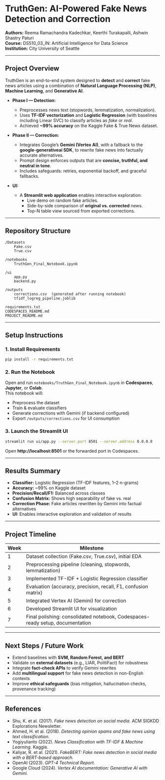 # TruthGen: AI-Powered Fake News Detection and Correction

**Authors:** Reema Ramachandra Kadechkar, Keerthi Turakapalli, Ashwin Shastry Paturi  
**Course:** DS510_03_IN: Artificial Intelligence for Data Science  
**Institution:** City University of Seattle  

---

## Project Overview

TruthGen is an end-to-end system designed to **detect** and **correct** fake news articles using a combination of **Natural Language Processing (NLP)**, **Machine Learning**, and **Generative AI**.

- **Phase I — Detection:**  
  - Preprocesses news text (stopwords, lemmatization, normalization).  
  - Uses **TF-IDF vectorization** and **Logistic Regression** (with baselines including Linear SVC) to classify articles as *fake* or *real*.  
  - Achieved **~99% accuracy** on the Kaggle Fake & True News dataset.

- **Phase II — Correction:**  
  - Integrates Google’s **Gemini (Vertex AI)**, with a fallback to the **google-generativeai SDK**, to rewrite fake news into factually accurate alternatives.  
  - Prompt design enforces outputs that are **concise, truthful, and neutral in tone**.  
  - Includes safeguards: retries, exponential backoff, and graceful fallbacks.

- **UI:**  
  - A **Streamlit web application** enables interactive exploration:  
    - Live demo on random fake articles.  
    - Side-by-side comparison of **original vs. corrected** news.  
    - Top-N table view sourced from exported corrections.

---

## Repository Structure

```
/Datasets
    Fake.csv
    True.csv

/notebooks
    TruthGen_Final_Notebook.ipynb

/ui
    app.py
    backend.py

/outputs
    corrections.csv  (generated after running notebook)
    tfidf_logreg_pipeline.joblib

requirements.txt
CODESPACES_README.md
PROJECT_README.md
```

---

## Setup Instructions

### 1. Install Requirements
```bash
pip install -r requirements.txt
```

### 2. Run the Notebook
Open and run `notebooks/TruthGen_Final_Notebook.ipynb` in **Codespaces**, **Jupyter**, or **Colab**.  
This notebook will:  
- Preprocess the dataset  
- Train & evaluate classifiers  
- Generate corrections with Gemini (if backend configured)  
- Export `/outputs/corrections.csv` for UI consumption

### 3. Launch the Streamlit UI
```bash
streamlit run ui/app.py --server.port 8501 --server.address 0.0.0.0
```
Open **http://localhost:8501** or the forwarded port in Codespaces.

---

## Results Summary

- **Classifier:** Logistic Regression (TF-IDF features, 1–2 n-grams)  
- **Accuracy:** ~99% on Kaggle dataset  
- **Precision/Recall/F1:** Balanced across classes  
- **Confusion Matrix:** Shows high separability of fake vs. real  
- **Correction Phase:** Fake articles rewritten by Gemini into factual alternatives  
- **UI:** Enables interactive exploration and validation of results

---

## Project Timeline

| Week | Milestone |
|------|-----------|
| 1    | Dataset collection (Fake.csv, True.csv), initial EDA |
| 2    | Preprocessing pipeline (cleaning, stopwords, lemmatization) |
| 3    | Implemented TF-IDF + Logistic Regression classifier |
| 4    | Evaluation (accuracy, precision, recall, F1, confusion matrix) |
| 5    | Integrated Vertex AI (Gemini) for correction |
| 6    | Developed Streamlit UI for visualization |
| 7    | Final polishing: consolidated notebook, Codespaces-ready setup, documentation |

---

## Next Steps / Future Work

- Extend baselines with **SVM, Random Forest, and BERT**  
- Validate on **external datasets** (e.g., LIAR, PolitiFact) for robustness  
- Integrate **fact-check APIs** to verify Gemini rewrites  
- Add **multilingual support** for fake news detection in non-English contexts  
- Improve **ethical safeguards** (bias mitigation, hallucination checks, provenance tracking)

---

## References

- Shu, K. et al. (2017). *Fake news detection on social media.* ACM SIGKDD Explorations Newsletter.  
- Ahmed, H. et al. (2018). *Detecting opinion spams and fake news using text classification.*  
- Yogiyulianto (2022). *News Classification with TF-IDF & Machine Learning.* Kaggle.  
- Kaliyar, R. et al. (2021). *FakeBERT: Fake news detection in social media with a BERT-based approach.*  
- OpenAI (2023). *GPT-4 Technical Report.*  
- Google Cloud (2024). *Vertex AI documentation: Generative AI with Gemini.*